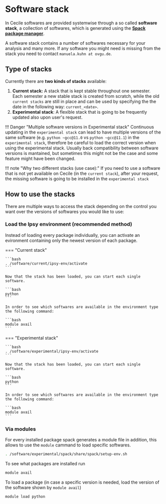 # Software stack

In Cecile softwares are provided systemwise through a so called **software stack**, a collection of softwares, which is generated using the [**Spack package manager**](https://spack.io/).

A software stack contains a number of softwares necessary for your analysis and many more. If any software you might need is missing from the stack you need to contact `manuela.kuhn at ovgu.de`.


## Type of stacks

Currently there are **two kinds of stacks** available: 

1. **Current stack:** A stack that is kept stable throughout one semester. Each semester a new stable stack is created from scratch, while the old `current stacks` are still in place and can be used by specifying the the date in the following way: `current_<date>`.
2. **Experimental stack**: A flexible stack that is going to be frequently updated also upon user's request. 

!!! Danger "Multiple software versions in Experimental stack"
    Continuous updating in the `experimental stack` can lead to have multiple versions of the same software (e.g. `python ~gcc@11.0` vs `python ~gcc@11.1`) in the `experimental stack`, therefore be careful to load the correct version when using the experimental stack. Usually back compatibility between software versions is mantained, but sometimes this might not be the case and some feature might have been changed. 



!!! note "Why two different stacks (use case):"
    If you need to use a software that is not yet available on Cecile (in the `current stack`), after your request, the missing software is going to be installed in the `experimental stack`

## How to use the stacks

There are multiple ways to access the stack depending on the control you want over the versions of softwares you would like to use:

### Load the Ipsy environment (recommended method)

Instead of loading every package individually, you can activate an evironment containing only the newest version of each package. 

=== "Current stack"

    ```bash
    . /software/current/ipsy-env/activate
    ```

    Now that the stack has been loaded, you can start each single software.

    ```bash
    python
    ```

    In order to see which softwares are available in the environment type the following command:

    ```bash
    module avail
    ```

=== "Experimental stack"

    ```bash
    . /software/experimental/ipsy-env/activate
    ```
    
    Now that the stack has been loaded, you can start each single software.

    ```bash
    python
    ```

    In order to see which softwares are available in the environment type the following command:

    ```bash
    module avail
    ```

### Via modules

For every installed package spack generates a module file in addition, this allows to use the `module` cammand to load specific softwares.

```bash
. /software/experimental/spack/share/spack/setup-env.sh
```

To see what packages are installed run
```bash
module avail
```

To load a package (in case a specific version is needed, load the version of the software shown by `module avail`)
```bash
module load python
```
